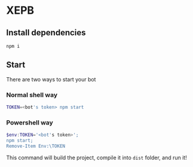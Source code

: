# XEPB
## Install dependencies
```sh
npm i
```
## Start
There are two ways to start your bot
### Normal shell way
```sh
TOKEN=<bot's token> npm start
```
### Powershell way
```powershell
$env:TOKEN='<bot's token>'; 
npm start; 
Remove-Item Env:\TOKEN
```
This command will build the project, compile it into `dist` folder, and run it!

